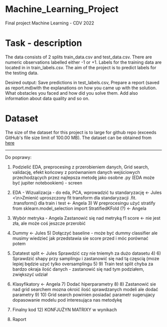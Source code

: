 # Machine_Learning_Project
Final project Machine Learning - CDV 2022


# Task - description
The data consists of 2 splits train_data.csv and test_data.csv. There are numeric observations labelled either -1 or +1. Labels for the training data are located in in train_labels.csv. 
The aim of the project is to predict labels for the testing data.

Desired output:
Save predictions in test_labels.csv,
Prepare a report (saved as report.md)with the explanations on how you came up with the solution. What obstacles you faced and how did you solve them. Add also information about data quality and so on.

# Dataset
The size of the dataset for this project is to large for github repo (exceeds GitHub's file size limit of 100.00 MB). The dataset can be obtained from [here](https://drive.google.com/drive/folders/1K4IQxSH--gfMZdovzGfuYjDXUF1r2TqF?usp=sharing)



________
Do poprawy:

1) Podzielić EDA, preprocesing z przerobieniem danych, Grid search, validację, efekt końcowy z porównaniem danych wejściowych przechodzących przez najlepsza metodę
    jako osobne .py (EDA może być jupiter notebookiem) - screen
    












1) EDA - Wizualizacja - do eda, PCA, wprowadzić tu standaryzację <- Jules
     <\n>Zmienić uproszczony fit transform dla standaryzacji .fit. .transform() dla train i test <- Angela
     3) W preprocesingu użyć stratify from sklearn.model_selection import StratifiedKFold (?) <- Angela
     
3) Wybór metryka - Angela
    Zastanowić się nad metryką f1 score <- nie jest zła, ale może coś jeszcze przerobić
    
4) Dummy <- Jules
    5) Dołączyć baseline - może być dummy classifier ale musimy wiedzieć jak przedstawia sie score przed i móc porównać potem


6) Datatest split <- Jules
     Sprawdzić czy nie tniemyh za dużo datasetu
    4) 6) Sprawdzić shapy przy samplingu i zastanowić się nad tą częscią (moze lepiej będzie uzyć tylko oversamplingu
    5) 9) Train test split chyba za bardzo okraja ilość danych - zastanowić się nad tym podziałem, zwiększyć udział

8) Klasyfikatory <- Angela
    7) Dodać hiperparametry
    8) 8) Zastanowić sie nad grid searchem mozna okroić ilość sprawdzanych modeli ale dodać parametry
    9) 10) Grid search powinien posiadać parametr sugerujacy dopasowanie modelu pod interesująca nas metodykę


9) Finalny kod
    12) KONFJUŻYN MATRIXY w wynikach
10) Raport

